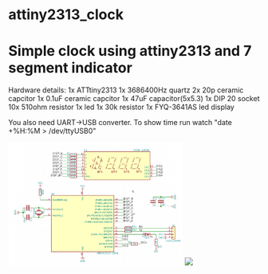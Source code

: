 # attiny2313_clock
Simple clock using attiny2313 and 7 segment indicator
=======================================================

Hardware details:
1x  ATTtiny2313
1x  3686400Hz quartz
2x  20p ceramic capcitor
1x  0.1uF ceramic capcitor
1x  47uF capacitor(5x5.3)
1x  DIP 20 socket
10x 510ohm resistor
1x  led
1x  30k resistor
1x  FYQ-3641AS led display

You also need UART->USB converter.
To show time run watch "date +%H:%M > /dev/ttyUSB0"

<img src="/img/cheme.png" width="350"/>
<img src="/img/photo.png" width="350"/>
